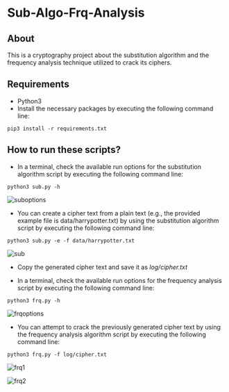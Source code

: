 # Sub-Algo-Frq-Analysis

## About
This is a cryptography project about the substitution algorithm and the frequency analysis technique utilized to crack its ciphers.


## Requirements
- Python3
- Install the necessary packages by executing the following command line: 

`pip3 install -r requirements.txt`


## How to run these scripts?
- In a terminal, check the available run options for the substitution algorithm script by executing the following command line: 

`python3 sub.py -h`

![suboptions](https://user-images.githubusercontent.com/86275885/122942009-e1d47980-d343-11eb-989d-27e86fa01ce1.png)


- You can create a cipher text from a plain text (e.g., the provided example file is data/harrypotter.txt) by using the substitution algorithm script by executing the following command line: 

`python3 sub.py -e -f data/harrypotter.txt`

![sub](https://user-images.githubusercontent.com/86275885/122940933-e8aebc80-d342-11eb-8973-00ec5d944696.png)

- Copy the generated cipher text and save it as *log/cipher.txt*

- In a terminal, check the available run options for the frequency analysis script by executing the following command line: 

`python3 frq.py -h`

![frqoptions](https://user-images.githubusercontent.com/86275885/122942031-e5680080-d343-11eb-9da8-e3d0010262fe.png)


- You can attempt to crack the previously generated cipher text by using the frequency analysis algorithm script by executing the following command line: 

`python3 frq.py -f log/cipher.txt`

![frq1](https://user-images.githubusercontent.com/86275885/122941184-27447700-d343-11eb-871f-53439815d888.png)

![frq2](https://user-images.githubusercontent.com/86275885/122941187-27dd0d80-d343-11eb-9d89-f166c0f7d543.png)
